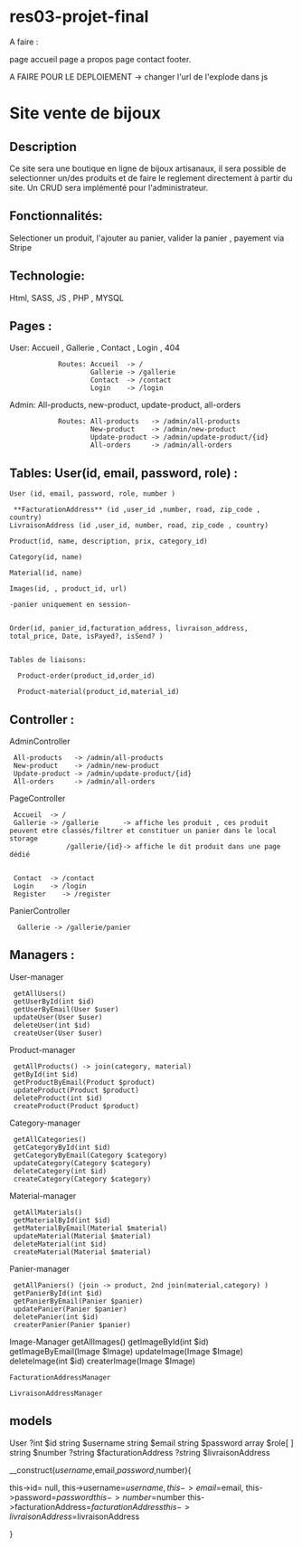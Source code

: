 # res03-projet-final

A faire :

page accueil 
page a propos 
page contact
footer.


A FAIRE POUR LE DEPLOIEMENT
-> changer l'url de l'explode dans js


# Site vente de bijoux

## Description

Ce site sera une boutique en ligne de bijoux artisanaux, il sera possible de selectionner un/des produits et de faire le reglement directement à partir du site.
Un CRUD sera implémenté pour l'administrateur.

## Fonctionnalités:

 Selectioner un produit, l'ajouter au panier, valider la panier , payement via Stripe





## Technologie: 

 Html, SASS, JS , PHP , MYSQL

## Pages :
 User: Accueil , Gallerie , Contact , Login  , 404
          
                Routes: Accueil  -> /
                        Gallerie -> /gallerie
                        Contact  -> /contact
                        Login    -> /login
                
  Admin: All-products, new-product, update-product, all-orders
          
                Routes: All-products   -> /admin/all-products
                        New-product    -> /admin/new-product
                        Update-product -> /admin/update-product/{id}
                        All-orders     -> /admin/all-orders
          

## Tables: User(id, email, password, role) :

    User (id, email, password, role, number )
    
     **FacturationAddress** (id ,user_id ,number, road, zip_code , country)
    LivraisonAddress (id ,user_id, number, road, zip_code , country)
    
    Product(id, name, description, prix, category_id)
    
    Category(id, name)
    
    Material(id, name)
    
    Images(id, , product_id, url)
    
    -panier uniquement en session-
    
    
    Order(id, panier_id,facturation_address, livraison_address, total_price, Date, isPayed?, isSend? )
         
         
    Tables de liaisons: 
      
      Product-order(product_id,order_id)
      
      Product-material(product_id,material_id)
      
    
## Controller :
   
   AdminController
   
     All-products   -> /admin/all-products
     New-product    -> /admin/new-product
     Update-product -> /admin/update-product/{id}
     All-orders     -> /admin/all-orders
     
   PageController
   
     Accueil  -> /
     Gallerie -> /gallerie      -> affiche les produit , ces produit peuvent etre classés/filtrer et constituer un panier dans le local storage 
                  /gallerie/{id}-> affiche le dit produit dans une page dédié
      
      
     Contact  -> /contact
     Login    -> /login
     Register    -> /register
                  
      
      
   PanierController
    
      Gallerie -> /gallerie/panier
 

## Managers :

   User-manager
   
     getAllUsers() 
     getUserById(int $id)
     getUserByEmail(User $user)
     updateUser(User $user)
     deleteUser(int $id)
     createUser(User $user)
     
   Product-manager
   
     getAllProducts() -> join(category, material)
     getById(int $id)
     getProductByEmail(Product $product)
     updateProduct(Product $product)
     deleteProduct(int $id)
     createProduct(Product $product)
     
   Category-manager
   
     getAllCategories()
     getCategoryById(int $id)
     getCategoryByEmail(Category $category)
     updateCategory(Category $category)
     deleteCategory(int $id)
     createCategory(Category $category)
     
   Material-manager
     
     getAllMaterials()
     getMaterialById(int $id)
     getMaterialByEmail(Material $material)
     updateMaterial(Material $material)
     deleteMaterial(int $id)
     createMaterial(Material $material)
     
   Panier-manager
   
     getAllPaniers() (join -> product, 2nd join(material,category) ) 
     getPanierById(int $id)
     getPanierByEmail(Panier $panier)
     updatePanier(Panier $panier)
     deletePanier(int $id)
     createrPanier(Panier $panier)
     
   Image-Manager
     getAllImages() 
     getImageById(int $id)
     getImageByEmail(Image $Image)
     updateImage(Image $Image)
     deleteImage(int $id)
     createrImage(Image $Image)
     
    FacturationAddressManager
    
    LivraisonAddressManager
      
     
## models

User
   ?int $id
   string $username
   string $email
   string $password
   array $role[ ]
   string $number
   ?string $facturationAddress
   ?string $livraisonAddress
   
   __construct($username,$email,$password,$number){
   
   this->id= null,
   this->username=$username,
   this->email=$email,
   this->password=$password
   this->number=$number
   this->facturationAddress=$facturationAddress
   this->livraisonAddress=$livraisonAddress
   
   }
                      
